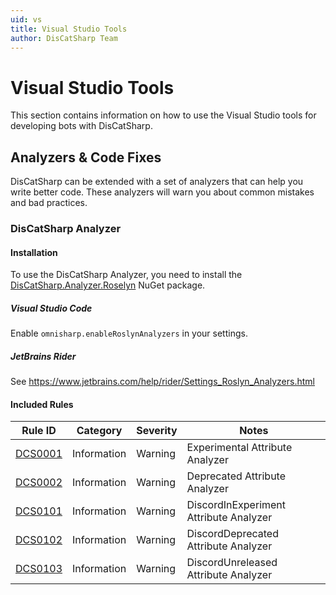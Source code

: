 ```yaml
---
uid: vs
title: Visual Studio Tools
author: DisCatSharp Team
---
```


# Visual Studio Tools

This section contains information on how to use the Visual Studio tools for developing bots with DisCatSharp.

## Analyzers & Code Fixes

DisCatSharp can be extended with a set of analyzers that can help you write better code. These analyzers will warn you about common mistakes and bad practices.

### DisCatSharp Analyzer

#### Installation

To use the DisCatSharp Analyzer, you need to install the [DisCatSharp.Analyzer.Roselyn](https://www.nuget.org/packages/DisCatSharp.Analyzer.Roselyn) NuGet package.

##### Visual Studio Code

Enable `omnisharp.enableRoslynAnalyzers` in your settings.

##### JetBrains Rider

See https://www.jetbrains.com/help/rider/Settings_Roslyn_Analyzers.html

#### Included Rules

Rule ID | Category | Severity | Notes
--------|----------|----------|-------
[DCS0001](xref:vs_analyzer_dcs_0001) | Information | Warning | Experimental Attribute Analyzer
[DCS0002](xref:vs_analyzer_dcs_0002) | Information | Warning | Deprecated Attribute Analyzer
[DCS0101](xref:vs_analyzer_dcs_0101) | Information | Warning | DiscordInExperiment Attribute Analyzer
[DCS0102](xref:vs_analyzer_dcs_0102) | Information | Warning | DiscordDeprecated Attribute Analyzer
[DCS0103](xref:vs_analyzer_dcs_0103) | Information | Warning | DiscordUnreleased Attribute Analyzer
